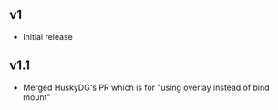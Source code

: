 ## v1
- Initial release
## v1.1
- Merged HuskyDG's PR which is for "using overlay instead of bind mount"
